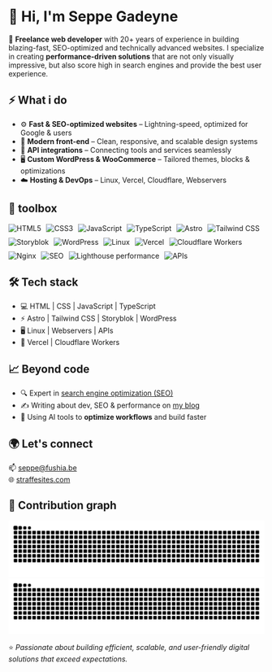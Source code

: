 # 👋 Hi, I'm Seppe Gadeyne

🚀 **Freelance web developer** with 20+ years of experience in building blazing-fast, SEO-optimized and technically advanced websites. I specialize in creating **performance-driven solutions** that are not only visually impressive, but also score high in search engines and provide the best user experience.

## ⚡️ What i do

- ⚙️ **Fast & SEO-optimized websites** – Lightning-speed, optimized for Google & users
- 🎨 **Modern front-end** – Clean, responsive, and scalable design systems
- 🔗 **API integrations** – Connecting tools and services seamlessly
- 🖥️ **Custom WordPress & WooCommerce** – Tailored themes, blocks & optimizations
- ☁️ **Hosting & DevOps** – Linux, Vercel, Cloudflare, Webservers

## 🧰 toolbox

<div style="display: flex; flex-wrap: wrap; gap: 10px; align-items: center;">
  <img src="https://img.shields.io/badge/HTML5-E34F26?logo=html5&logoColor=white" alt="HTML5" />
  <img src="https://img.shields.io/badge/CSS3-1572B6?logo=css3&logoColor=white" alt="CSS3" />
  <img src="https://img.shields.io/badge/JavaScript-F7DF1E?logo=javascript&logoColor=black" alt="JavaScript" />
  <img src="https://img.shields.io/badge/TypeScript-3178C6?logo=typescript&logoColor=white" alt="TypeScript" />
  <img src="https://img.shields.io/badge/Astro-000?logo=astro&logoColor=white" alt="Astro" />
  <img src="https://img.shields.io/badge/Tailwind_CSS-06B6D4?logo=tailwindcss&logoColor=white" alt="Tailwind CSS" />
  <img src="https://img.shields.io/badge/Storyblok-09B3AF?logo=storyblok&logoColor=white" alt="Storyblok" />
  <img src="https://img.shields.io/badge/WordPress-21759B?logo=wordpress&logoColor=white" alt="WordPress" />
  <img src="https://img.shields.io/badge/Linux-FCC624?logo=linux&logoColor=black" alt="Linux" />
  <img src="https://img.shields.io/badge/Vercel-000000?logo=vercel&logoColor=white" alt="Vercel" />
  <img src="https://img.shields.io/badge/Cloudflare_Workers-F38020?logo=cloudflare&logoColor=white" alt="Cloudflare Workers" />
  <img src="https://img.shields.io/badge/Nginx-009639?logo=nginx&logoColor=white" alt="Nginx" />
  <img src="https://img.shields.io/badge/SEO-4285F4?logo=google&logoColor=white" alt="SEO" />
  <img src="https://img.shields.io/badge/Lighthouse_Perf-4CAF50?logo=lighthouse&logoColor=white" alt="Lighthouse performance" />
  <img src="https://img.shields.io/badge/APIs-2D333B?logo=swagger&logoColor=white" alt="APIs" />
</div>

## 🛠️ Tech stack

- 💻 HTML | CSS | JavaScript | TypeScript
- ⚡ Astro | Tailwind CSS | Storyblok | WordPress
- 🖥️ Linux | Webservers | APIs
- 🚀 Vercel | Cloudflare Workers

## 📈 Beyond code

- 🔍 Expert in [search engine optimization (SEO)](https://straffesites.com/en/seo)
- ✍️ Writing about dev, SEO & performance on [my blog](https://straffesites.com/en/blog)
- 🤖 Using AI tools to **optimize workflows** and build faster

## 🌍 Let's connect

📫 [seppe@fushia.be](mailto:seppe@fushia.be)  
🌐 [straffesites.com](https://straffesites.com/en)

## 🐍 Contribution graph

<img src="https://raw.githubusercontent.com/seppegadeyne/seppegadeyne/output/github-contribution-grid-snake.svg#gh-light-mode-only" alt="Snake animation light" />
<img src="https://raw.githubusercontent.com/seppegadeyne/seppegadeyne/output/github-contribution-grid-snake-dark.svg#gh-dark-mode-only" alt="Snake animation dark" />

⭐️ _Passionate about building efficient, scalable, and user-friendly digital solutions that exceed expectations._
